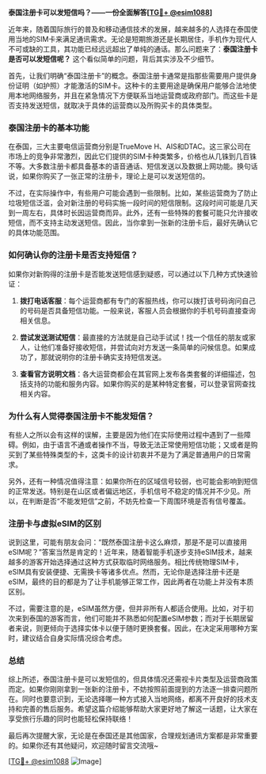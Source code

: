 **泰国注册卡可以发短信吗？——一份全面解答[[TG💪+ @esim1088](https://t.me/s/esim1088)]**

近年来，随着国际旅行的普及和移动通信技术的发展，越来越多的人选择在泰国使用当地的SIM卡来满足通讯需求。无论是短期旅游还是长期居住，手机作为现代人不可或缺的工具，其功能已经远远超出了单纯的通话。那么问题来了：**泰国注册卡是否可以发短信呢？** 这个看似简单的问题，背后其实涉及不少细节。

首先，让我们明确“泰国注册卡”的概念。泰国注册卡通常是指那些需要用户提供身份证明（如护照）才能激活的SIM卡。这种卡的主要用途是确保用户能够合法地使用本地网络服务，并且在紧急情况下方便联系当地运营商或政府部门。而这些卡是否支持发送短信，就取决于具体的运营商以及所购买卡的具体类型。

### 泰国注册卡的基本功能

在泰国，三大主要电信运营商分别是TrueMove H、AIS和DTAC。这三家公司在市场上的竞争非常激烈，因此它们提供的SIM卡种类繁多，价格也从几铢到几百铢不等。大多数注册卡都具备基本的语音通话、短信发送以及数据上网功能。换句话说，如果你购买了一张正常的注册卡，理论上是可以发送短信的。

不过，在实际操作中，有些用户可能会遇到一些限制。比如，某些运营商为了防止垃圾短信泛滥，会对新注册的号码实施一段时间的短信限制。这段时间可能是几天到一周左右，具体时长因运营商而异。此外，还有一些特殊的套餐可能只允许接收短信，而不支持主动发送短信。因此，当你拿到一张新的注册卡后，最好先确认它的具体功能范围。

### 如何确认你的注册卡是否支持短信？

如果你对新购得的注册卡是否能发送短信感到疑惑，可以通过以下几种方式快速验证：

1. **拨打电话客服**：每个运营商都有专门的客服热线，你可以拨打该号码询问自己的号码是否具备短信功能。一般来说，客服人员会根据你的手机号码直接查询相关信息。
   
2. **尝试发送测试短信**：最直接的方法就是自己动手试试！找一个信任的朋友或家人，让他们准备好接收短信，并尝试向对方发送一条简单的问候信息。如果成功了，那就说明你的注册卡确实支持短信发送。

3. **查看官方说明文档**：各大运营商都会在其官网上发布各类套餐的详细描述，包括支持的功能和服务内容。如果你购买的是某种特定套餐，可以登录官网查找相关内容。

### 为什么有人觉得泰国注册卡不能发短信？

有些人之所以会有这样的误解，主要是因为他们在实际使用过程中遇到了一些障碍。例如，由于语言不通或者操作不当，导致无法正常使用短信功能；又或者是购买到了某些特殊类型的卡，这类卡的设计初衷并不是为了满足普通用户的日常需求。

另外，还有一种情况值得注意：如果你所在的区域信号较弱，也可能会影响到短信的正常发送。特别是在山区或者偏远地区，手机信号不稳定的情况并不少见。所以，在判断是否“不能发短信”之前，不妨先检查一下周围环境是否有信号覆盖。

### 注册卡与虚拟eSIM的区别

说到这里，可能有朋友会问：“既然泰国注册卡这么麻烦，那是不是可以直接用eSIM呢？”答案当然是肯定的！近年来，随着智能手机逐步支持eSIM技术，越来越多的游客开始选择通过这种方式获取临时网络服务。相比传统物理SIM卡，eSIM具有安装便捷、无需换卡等诸多优点。然而，无论你是选择注册卡还是eSIM，最终的目的都是为了让手机能够正常工作，因此两者在功能上并没有本质区别。

不过，需要注意的是，eSIM虽然方便，但并非所有人都适合使用。比如，对于初次来到泰国的游客而言，他们可能并不熟悉如何配置eSIM参数；而对于长期居留者来说，则更倾向于选择实体卡以便于随时更换套餐。因此，在决定采用哪种方案时，建议结合自身实际情况综合考虑。

### 总结

综上所述，泰国注册卡是可以发短信的，但具体情况还需视卡片类型及运营商政策而定。如果你刚刚拿到一张新的注册卡，不妨按照前面提到的方法逐一排查问题所在。同时也要意识到，无论选择哪一种方式接入当地网络，都离不开良好的技术支持和完善的售后服务。希望这篇介绍能够帮助大家更好地了解这一话题，让大家在享受旅行乐趣的同时也能轻松保持联络！

最后再次提醒大家，无论是在泰国还是其他国家，合理规划通讯方案都是非常重要的。如果你还有其他疑问，欢迎随时留言交流哦~ 

[[TG💪+ @esim1088](https://t.me/s/esim1088) ![Image](https://i.postimg.cc/4NQfJmqS/Snipaste-2025-05-13-00-14-12.png)]